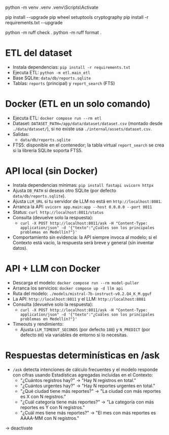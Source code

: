 python -m venv .venv
.venv\Scripts\Activate

<!-- Una vez -->

pip install --upgrade pip wheel setuptools cryptography
pip install -r requirements.txt --upgrade

<!-- Varias veces -->

python -m ruff check .
python -m ruff format .

# ETL del dataset
- Instala dependencias: `pip install -r requirements.txt`
- Ejecuta ETL: `python -m etl.main_etl`
- Base SQLite: `data/db/reports.sqlite`
- Tablas: `reports` (principal) y `report_search` (FTS)

# Docker (ETL en un solo comando)
- Ejecuta ETL: `docker compose run --rm etl`
- Dataset: `DATASET_PATH=/app/data/dataset/dataset.csv` (montado desde `./data/dataset/`), si no existe usa `./internal/assets/dataset.csv`.
- Salidas:
  - `data/db/reports.sqlite`
- FTS5: disponible en el contenedor; la tabla virtual `report_search` se crea si la librería SQLite soporta FTS5.

# API local (sin Docker)
- Instala dependencias mínimas: `pip install fastapi uvicorn httpx`
- Ajusta `DB_PATH` si deseas otro SQLite (por defecto `data/db/reports.sqlite`).
- Ajusta `LLM_URL` si tu servidor de LLM no está en `http://localhost:8081`.
- Arranca la API: `uvicorn app.main:app --host 0.0.0.0 --port 8011`
- Status: `curl http://localhost:8011/status`
- Consulta (devuelve solo la respuesta):
  - `curl -X POST http://localhost:8011/ask -H "Content-Type: application/json" -d '{"texto":"¿Cuáles son los principales problemas en Medellín?"}'`
- Comportamiento sin evidencia: la API siempre invoca al modelo; si el Contexto está vacío, la respuesta será breve y general (sin inventar datos).

# API + LLM con Docker
- Descarga el modelo: `docker compose run --rm model-puller`
- Arranca los servicios: `docker compose up -d llm api`
- Ruta del modelo: `./models/mistral-7b-instruct-v0.2.Q4_K_M.gguf`
- La API: `http://localhost:8011` y el LLM: `http://localhost:8081`
- Consulta (devuelve solo la respuesta):
  - `curl -X POST http://localhost:8011/ask -H "Content-Type: application/json" -d '{"texto":"¿Cuáles son los principales problemas en Medellín?"}'`
- Timeouts y rendimiento:
  - Ajusta `LLM_TIMEOUT_SECONDS` (por defecto `180`) y `N_PREDICT` (por defecto `80`) vía variables de entorno si lo necesitas.



# Respuestas determinísticas en /ask
- `/ask` detecta intenciones de cálculo frecuentes y el modelo responde con cifras usando Estadísticas agregadas incluidas en el Contexto:
  - "¿Cuántos registros hay?" → "Hay N registros en total."
  - "¿Cuántos urgentes hay?" → "Hay N reportes urgentes en total."
  - "¿Qué ciudad tiene más reportes?" → "La ciudad con más reportes es X con N registros."
  - "¿Cuál categoría tiene más reportes?" → "La categoría con más reportes es Y con N registros."
  - "¿Cuál mes tiene más reportes?" → "El mes con más reportes es AAAA-MM con N registros."

-> deactivate